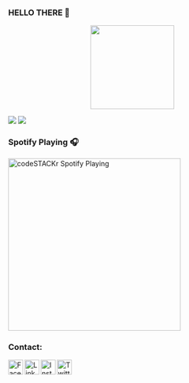 ### HELLO THERE 👋

<p align="center"> <img width='170px' src="https://komarev.com/ghpvc/?username=4Marsha1&label=Profile%20views&color=1338BF&style=flat" alt="" /> </p>

<p>
  
  <img src="https://github-readme-stats.vercel.app/api?username=4Marsha1&hide=stars&show_icons=true&theme=tokyonight&line_height=42">
  <img src="https://github-readme-stats.vercel.app/api/top-langs/?username=4Marsha1&count_private=true&theme=tokyonight">

</p>

### Spotify Playing 🎧

[<img align='center' src="https://now-playing-codestackr.vercel.app/api/spotify-playing" alt="codeSTACKr Spotify Playing" width="350" />](https://open.spotify.com/user/31m62qmxje45gzatufyoaz4p2khi?si=90867b8e7c1c4b10)

### Contact: 

[<img align="left" alt="Facebook" width="30px" src="https://img.icons8.com/fluent/96/000000/facebook-new.png" />][facebook]
[<img align="left" alt="LinkedIn" width="30px" src="https://img.icons8.com/fluent/96/000000/linkedin.png"/>][linkedin]
[<img align="left" alt="Instagram" width="30px" src="https://img.icons8.com/fluent/96/000000/instagram-new.png"/>][instagram]
[<img align="left" alt="Twitter" width="30px" src="https://img.icons8.com/fluent/96/000000/twitter.png"/>][twitter]
<br/>

[twitter]: https://twitter.com/Abhishek0696
[facebook]: https://www.facebook.com/bharadwaz.abhishek/
[instagram]: https://www.instagram.com/bharadwaz_abhishek/?hl=en
[linkedin]: https://www.linkedin.com/in/abhishek-bharadwaz-458993192/

